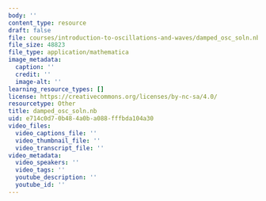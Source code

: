 ```yaml
---
body: ''
content_type: resource
draft: false
file: courses/introduction-to-oscillations-and-waves/damped_osc_soln.nb
file_size: 48823
file_type: application/mathematica
image_metadata:
  caption: ''
  credit: ''
  image-alt: ''
learning_resource_types: []
license: https://creativecommons.org/licenses/by-nc-sa/4.0/
resourcetype: Other
title: damped_osc_soln.nb
uid: e714c0d7-0b48-4a0b-a088-fffbda104a30
video_files:
  video_captions_file: ''
  video_thumbnail_file: ''
  video_transcript_file: ''
video_metadata:
  video_speakers: ''
  video_tags: ''
  youtube_description: ''
  youtube_id: ''
---
```

